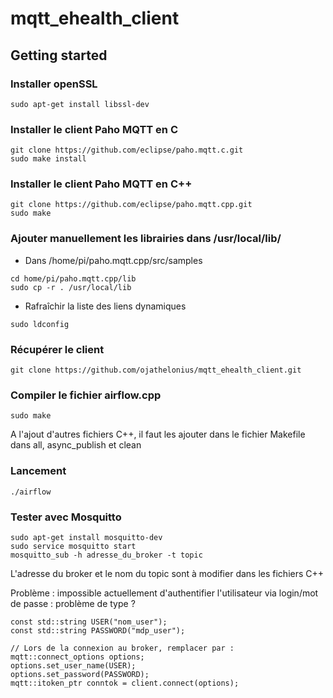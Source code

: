 # mqtt_ehealth_client

## Getting started
### Installer openSSL
```
sudo apt-get install libssl-dev
```

### Installer le client Paho MQTT en C
```
git clone https://github.com/eclipse/paho.mqtt.c.git
sudo make install
```

### Installer le client Paho MQTT en C++
```
git clone https://github.com/eclipse/paho.mqtt.cpp.git
sudo make
```

### Ajouter manuellement les librairies dans /usr/local/lib/ 
* Dans /home/pi/paho.mqtt.cpp/src/samples
```
cd home/pi/paho.mqtt.cpp/lib
sudo cp -r . /usr/local/lib
```

* Rafraîchir la liste des liens dynamiques
```
sudo ldconfig
```

### Récupérer le client 
```
git clone https://github.com/ojathelonius/mqtt_ehealth_client.git
```

### Compiler le fichier airflow.cpp
```
sudo make
```
A l'ajout d'autres fichiers C++, il faut les ajouter dans le fichier Makefile dans all, async_publish et clean

### Lancement
```
./airflow
```

### Tester avec Mosquitto
```
sudo apt-get install mosquitto-dev
sudo service mosquitto start
mosquitto_sub -h adresse_du_broker -t topic
```
L'adresse du broker et le nom du topic sont à modifier dans les fichiers C++


Problème : impossible actuellement d'authentifier l'utilisateur via login/mot de passe : problème de type ?

```
const std::string USER("nom_user");
const std::string PASSWORD("mdp_user");

// Lors de la connexion au broker, remplacer par :
mqtt::connect_options options;
options.set_user_name(USER);
options.set_password(PASSWORD);
mqtt::itoken_ptr conntok = client.connect(options);
```
